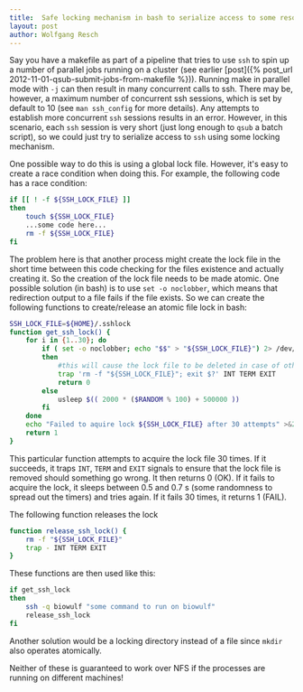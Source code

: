 ```yaml
---
title:  Safe locking mechanism in bash to serialize access to some resource
layout: post
author: Wolfgang Resch
---
```



Say you have a makefile as part of a pipeline that tries to use `ssh` to
spin up a number of parallel jobs running on a cluster (see earlier
[post]({% post_url 2012-11-01-qsub-submit-jobs-from-makefile %})).
Running make in parallel mode with `-j` can
then result in many concurrent calls to ssh.  There may be, however, a
maximum number of concurrent ssh sessions, which is set by default to
10 (see `man ssh_config` for more details).  Any attempts to establish
more concurrent `ssh` sessions results in an error.  However, in this
scenario, each `ssh` session is very short (just long enough to `qsub` a
batch script), so we could just try to serialize access to `ssh` using
some locking mechanism.

One possible way to do this is using a global lock file. However, it's
easy to create a race condition when doing this. For example, the
following code has a race condition:

```bash	
if [[ ! -f ${SSH_LOCK_FILE} ]]
then
    touch ${SSH_LOCK_FILE}
    ...some code here...
    rm -f ${SSH_LOCK_FILE}
fi 
```

The problem here is that another process might create the lock file in
the short time between this code checking for the files existence and
actually creating it. So the creation of the lock file needs to be
made atomic. One possible solution (in bash) is to use `set -o
noclobber`, which means that redirection output to a file fails if the
file exists. So we can create the following functions to
create/release an atomic file lock in bash:

```bash 	
SSH_LOCK_FILE=${HOME}/.sshlock
function get_ssh_lock() {
    for i in {1..30}; do
        if ( set -o noclobber; echo "$$" > "${SSH_LOCK_FILE}") 2> /dev/null;
        then
            #this will cause the lock file to be deleted in case of other exit
            trap 'rm -f "${SSH_LOCK_FILE}"; exit $?' INT TERM EXIT
            return 0
        else
            usleep $(( 2000 * ($RANDOM % 100) + 500000 ))
        fi
    done
    echo "Failed to aquire lock ${SSH_LOCK_FILE} after 30 attempts" >&2
    return 1
}
```

This particular function attempts to acquire the lock file 30
times.  If it succeeds, it traps `INT`, `TERM` and `EXIT` signals to ensure
that the lock file is removed should something go wrong.  It
then returns 0 (OK).  If it fails to acquire the lock, it sleeps
between 0.5 and 0.7 s (some randomness to spread out the timers) and
tries again.  If it fails 30 times, it returns 1 (FAIL).

The following function releases the lock

```bash
function release_ssh_lock() {
    rm -f "${SSH_LOCK_FILE}"
    trap - INT TERM EXIT
}
```
 

These functions are then used like this:

```bash
if get_ssh_lock
then
    ssh -q biowulf "some command to run on biowulf"
    release_ssh_lock
fi
```

Another solution would be a locking directory instead of a file since
`mkdir` also operates atomically.

Neither of these is guaranteed to work over NFS if the processes are
running on different machines!